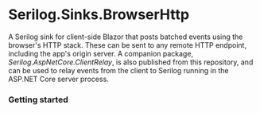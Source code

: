 # Serilog.Sinks.BrowserHttp

A Serilog sink for client-side Blazor that posts batched events using the browser's HTTP stack. These can be sent to any remote HTTP endpoint, including the app's origin server. A companion package, _Serilog.AspNetCore.ClientRelay_, is also published from this repository, and can be used to relay events from the client to Serilog running in the ASP.NET Core server process.

### Getting started



